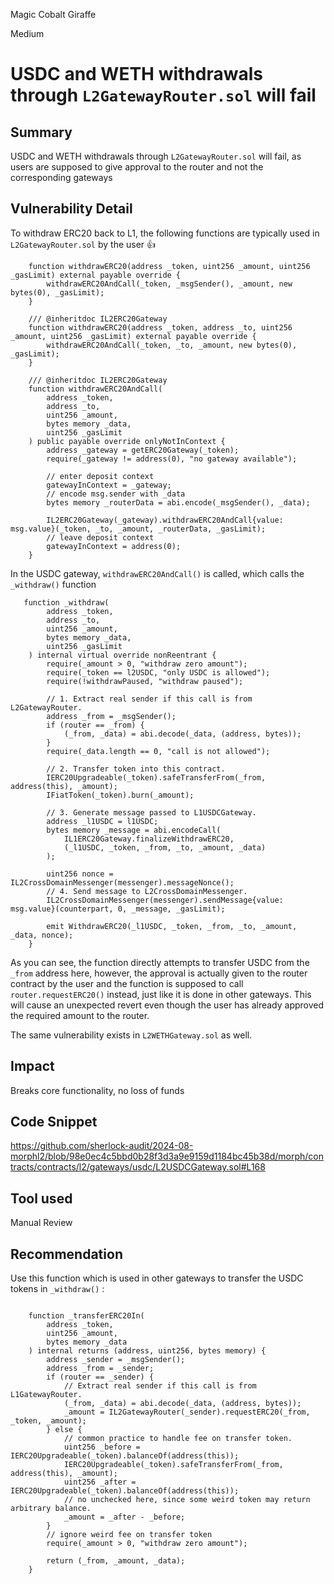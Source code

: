 Magic Cobalt Giraffe

Medium

# USDC and WETH withdrawals through `L2GatewayRouter.sol` will fail

## Summary
USDC and WETH withdrawals through `L2GatewayRouter.sol` will fail, as users are supposed to give approval to the router and not the corresponding gateways

## Vulnerability Detail
To withdraw ERC20 back to L1, the following functions are typically used in `L2GatewayRouter.sol` by the user 👍 
```solidity
    function withdrawERC20(address _token, uint256 _amount, uint256 _gasLimit) external payable override {
        withdrawERC20AndCall(_token, _msgSender(), _amount, new bytes(0), _gasLimit);
    }

    /// @inheritdoc IL2ERC20Gateway
    function withdrawERC20(address _token, address _to, uint256 _amount, uint256 _gasLimit) external payable override {
        withdrawERC20AndCall(_token, _to, _amount, new bytes(0), _gasLimit);
    }

    /// @inheritdoc IL2ERC20Gateway
    function withdrawERC20AndCall(
        address _token,
        address _to,
        uint256 _amount,
        bytes memory _data,
        uint256 _gasLimit
    ) public payable override onlyNotInContext {
        address _gateway = getERC20Gateway(_token);
        require(_gateway != address(0), "no gateway available");

        // enter deposit context
        gatewayInContext = _gateway;
        // encode msg.sender with _data
        bytes memory _routerData = abi.encode(_msgSender(), _data);

        IL2ERC20Gateway(_gateway).withdrawERC20AndCall{value: msg.value}(_token, _to, _amount, _routerData, _gasLimit);
        // leave deposit context
        gatewayInContext = address(0);
    }
```
In the USDC gateway, `withdrawERC20AndCall()` is called, which calls the `_withdraw()` function

```solidity
   function _withdraw(
        address _token,
        address _to,
        uint256 _amount,
        bytes memory _data,
        uint256 _gasLimit
    ) internal virtual override nonReentrant {
        require(_amount > 0, "withdraw zero amount");
        require(_token == l2USDC, "only USDC is allowed");
        require(!withdrawPaused, "withdraw paused");

        // 1. Extract real sender if this call is from L2GatewayRouter.
        address _from = _msgSender();
        if (router == _from) {
            (_from, _data) = abi.decode(_data, (address, bytes));
        }
        require(_data.length == 0, "call is not allowed");

        // 2. Transfer token into this contract.
        IERC20Upgradeable(_token).safeTransferFrom(_from, address(this), _amount);
        IFiatToken(_token).burn(_amount);

        // 3. Generate message passed to L1USDCGateway.
        address _l1USDC = l1USDC;
        bytes memory _message = abi.encodeCall(
            IL1ERC20Gateway.finalizeWithdrawERC20,
            (_l1USDC, _token, _from, _to, _amount, _data)
        );

        uint256 nonce = IL2CrossDomainMessenger(messenger).messageNonce();
        // 4. Send message to L2CrossDomainMessenger.
        IL2CrossDomainMessenger(messenger).sendMessage{value: msg.value}(counterpart, 0, _message, _gasLimit);

        emit WithdrawERC20(_l1USDC, _token, _from, _to, _amount, _data, nonce);
    }
```

As you can see, the function directly attempts to transfer USDC from the `_from` address here, however, the approval is actually given to the router contract by the user and the function is supposed to call `router.requestERC20()` instead, just like it is done in other gateways. This will cause an unexpected revert even though the user has already approved the required amount to the router.

The same vulnerability exists in `L2WETHGateway.sol` as well.
## Impact
Breaks core functionality, no loss of funds
## Code Snippet
https://github.com/sherlock-audit/2024-08-morphl2/blob/98e0ec4c5bbd0b28f3d3a9e9159d1184bc45b38d/morph/contracts/contracts/l2/gateways/usdc/L2USDCGateway.sol#L168
## Tool used

Manual Review

## Recommendation
Use this function which is used in other gateways to transfer the USDC tokens in `_withdraw()` : 
```solidity

    function _transferERC20In(
        address _token,
        uint256 _amount,
        bytes memory _data
    ) internal returns (address, uint256, bytes memory) {
        address _sender = _msgSender();
        address _from = _sender;
        if (router == _sender) {
            // Extract real sender if this call is from L1GatewayRouter.
            (_from, _data) = abi.decode(_data, (address, bytes));
            _amount = IL2GatewayRouter(_sender).requestERC20(_from, _token, _amount);
        } else {
            // common practice to handle fee on transfer token.
            uint256 _before = IERC20Upgradeable(_token).balanceOf(address(this));
            IERC20Upgradeable(_token).safeTransferFrom(_from, address(this), _amount);
            uint256 _after = IERC20Upgradeable(_token).balanceOf(address(this));
            // no unchecked here, since some weird token may return arbitrary balance.
            _amount = _after - _before;
        }
        // ignore weird fee on transfer token
        require(_amount > 0, "withdraw zero amount");

        return (_from, _amount, _data);
    }
```